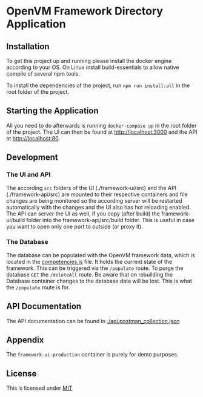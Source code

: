 # OpenVM Framework Directory Application

## Installation

To get this project up and running please install the docker engine according to your OS. On Linux install build-essentials to allow native compile of several npm tools.

To install the dependencies of the project, run `npm run install:all` in the root folder of the project.

## Starting the Application

All you need to do afterwards is running `docker-compose up` in the root folder of the project. The UI can then be found at [http://localhost:3000](http://localhost:3000) and the API at [http://localhost:80](http://localhost:80).

## Development

### The UI and API

The according `src` folders of the UI (./framework-ui/src) and the API (./framework-api/src) are mounted to their respective containers and file changes are being monitored so the according server will be restarted automatically with the changes and the UI also has hot reloading enabled.
The API can server the UI as well, if you copy (after build) the framework-ui/build folder into the framework-api/src/build folder. This is useful in case you want to open only one port to outside (or proxy it).

### The Database

The database can be populated with the OpenVM framework data, which is located in the [competencies.js](./framework-api/src/database/competencies.js) file. It holds the current state of the framework. This can be triggered via the `/populate` route. To purge the database `GET` the `/deleteAll` route. Be aware that on rebuilding the Database container changes to the database data will be lost. This is what the `/populate` route is for.

## API Documentation

The API documentation can be found in [./api.postman_collection.json](./api.postman_collection.json)

## Appendix

The `framework-ui-production` container is purely for demo purposes.

## License
This is licensed under [MIT](https://github.com/JonathanStoye/openvm-management-application-protoype/blob/master/LICENSE)
